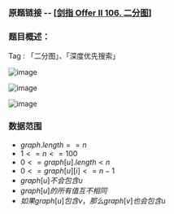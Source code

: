 ### 原题链接 -- [[剑指 Offer II 106. 二分图](https://leetcode.cn/problems/vEAB3K/)]

### 题目概述：
Tag : 「二分图」、「深度优先搜索」

![image](https://user-images.githubusercontent.com/99656524/197371400-2cd9c27a-1316-4970-be05-950179a26e7e.png)

![image](https://user-images.githubusercontent.com/99656524/197371406-a596b1db-a4e9-4821-a9a8-783c73fc3d2d.png)

![image](https://user-images.githubusercontent.com/99656524/197371410-52048674-4c84-41b1-acdd-efe710ad08ad.png)

### 数据范围
* $graph.length == n$
* $1 <= n <= 100$
* $0 <= graph[u].length < n$
* $0 <= graph[u][i] <= n - 1$
* $graph[u] 不会包含 u$
* $graph[u] 的所有值 互不相同$
* $如果 graph[u] 包含 v，那么 graph[v] 也会包含 u$

